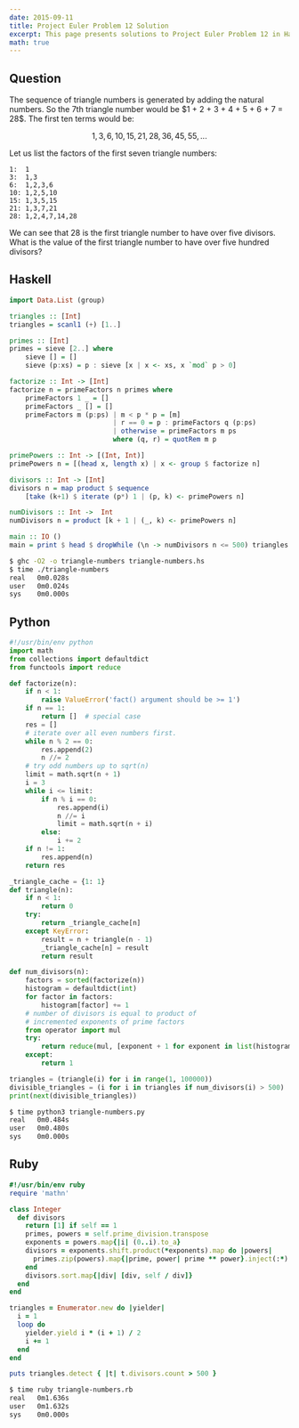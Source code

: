 ```yaml
---
date: 2015-09-11
title: Project Euler Problem 12 Solution
excerpt: This page presents solutions to Project Euler Problem 12 in Haskell, Python and Ruby.
math: true
---
```



## Question

<p>
The sequence of triangle numbers is generated by adding 
the natural numbers. So the 7th triangle number would be
$1 + 2 + 3 + 4 + 5 + 6 + 7 = 28$. The first ten terms would be:
</p>

$$1, 3, 6, 10, 15, 21, 28, 36, 45, 55, ...$$

<p>
Let us list the factors of the first seven triangle numbers:
</p>

<pre><code>1:  1
3:  1,3
6:  1,2,3,6
10: 1,2,5,10
15: 1,3,5,15
21: 1,3,7,21
28: 1,2,4,7,14,28
</code></pre>

<p>
We can see that 28 is the first triangle number to have over
five divisors. What is the value of the first triangle number
to have over five hundred divisors?
</p>






## Haskell

```haskell
import Data.List (group)

triangles :: [Int]
triangles = scanl1 (+) [1..]

primes :: [Int]
primes = sieve [2..] where
    sieve [] = []
    sieve (p:xs) = p : sieve [x | x <- xs, x `mod` p > 0]

factorize :: Int -> [Int]
factorize n = primeFactors n primes where
    primeFactors 1 _ = []
    primeFactors _ [] = []
    primeFactors m (p:ps) | m < p * p = [m]
                          | r == 0 = p : primeFactors q (p:ps)
                          | otherwise = primeFactors m ps
                          where (q, r) = quotRem m p

primePowers :: Int -> [(Int, Int)]
primePowers n = [(head x, length x) | x <- group $ factorize n]

divisors :: Int -> [Int]
divisors n = map product $ sequence
    [take (k+1) $ iterate (p*) 1 | (p, k) <- primePowers n]

numDivisors :: Int ->  Int
numDivisors n = product [k + 1 | (_, k) <- primePowers n]

main :: IO ()
main = print $ head $ dropWhile (\n -> numDivisors n <= 500) triangles
```


```bash
$ ghc -O2 -o triangle-numbers triangle-numbers.hs
$ time ./triangle-numbers
real   0m0.028s
user   0m0.024s
sys    0m0.000s
```



## Python

```python
#!/usr/bin/env python
import math
from collections import defaultdict
from functools import reduce

def factorize(n):
    if n < 1:
        raise ValueError('fact() argument should be >= 1')
    if n == 1:
        return []  # special case
    res = []
    # iterate over all even numbers first.
    while n % 2 == 0:
        res.append(2)
        n //= 2
    # try odd numbers up to sqrt(n)
    limit = math.sqrt(n + 1)
    i = 3
    while i <= limit:
        if n % i == 0:
            res.append(i)
            n //= i
            limit = math.sqrt(n + i)
        else:
            i += 2
    if n != 1:
        res.append(n)
    return res

_triangle_cache = {1: 1}
def triangle(n):
    if n < 1:
        return 0
    try:
        return _triangle_cache[n]
    except KeyError:
        result = n + triangle(n - 1)
        _triangle_cache[n] = result
        return result

def num_divisors(n):
    factors = sorted(factorize(n))
    histogram = defaultdict(int)
    for factor in factors:
        histogram[factor] += 1
    # number of divisors is equal to product of 
    # incremented exponents of prime factors
    from operator import mul
    try:
        return reduce(mul, [exponent + 1 for exponent in list(histogram.values())])
    except:
        return 1

triangles = (triangle(i) for i in range(1, 100000))
divisible_triangles = (i for i in triangles if num_divisors(i) > 500)
print(next(divisible_triangles))
```


```bash
$ time python3 triangle-numbers.py
real   0m0.484s
user   0m0.480s
sys    0m0.000s
```



## Ruby

```ruby
#!/usr/bin/env ruby
require 'mathn' 

class Integer 
  def divisors
    return [1] if self == 1
    primes, powers = self.prime_division.transpose 
    exponents = powers.map{|i| (0..i).to_a} 
    divisors = exponents.shift.product(*exponents).map do |powers| 
      primes.zip(powers).map{|prime, power| prime ** power}.inject(:*) 
    end 
    divisors.sort.map{|div| [div, self / div]} 
  end
end

triangles = Enumerator.new do |yielder|
  i = 1
  loop do
    yielder.yield i * (i + 1) / 2
    i += 1
  end
end

puts triangles.detect { |t| t.divisors.count > 500 }
```


```bash
$ time ruby triangle-numbers.rb
real   0m1.636s
user   0m1.632s
sys    0m0.000s
```


